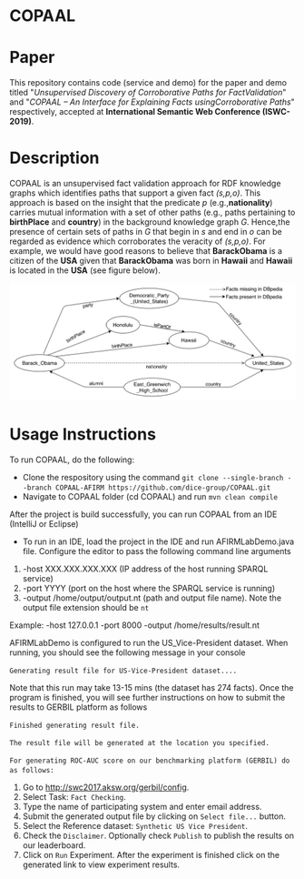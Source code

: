 # COPAAL
# Paper
This repository contains code (service and demo) for the paper and demo titled "*Unsupervised Discovery of Corroborative Paths for FactValidation*" and "*COPAAL – An Interface for Explaining Facts usingCorroborative Paths*" respectively, accepted at **International Semantic Web Conference (ISWC-2019)**.

# Description
COPAAL is an unsupervised fact validation approach for RDF knowledge graphs which identifies paths that support a given fact *(s,p,o)*. This approach is based on the insight that the predicate *p* (e.g.,**nationality**) carries mutual information with a set of other paths (e.g., paths pertaining to **birthPlace** and **country**) in the background knowledge graph *G*. Hence,the presence of certain sets of paths in *G* that begin in *s* and end in *o* can be regarded as evidence which corroborates the veracity of *(s,p,o)*. For example, we would have good reasons to believe that **BarackObama** is a citizen of the **USA** given that **BarackObama** was born in **Hawaii** and **Hawaii** is located in the **USA** (see figure below).

![A subgraph of DBpedia version 10-2016.](https://github.com/dice-group/COPAAL/blob/master/service/src/main/resources/Running_Example_DBpedia.png)

# Usage Instructions
To run COPAAL, do the following:
- Clone the respository using the command `git clone --single-branch --branch COPAAL-AFIRM https://github.com/dice-group/COPAAL.git`
- Navigate to COPAAL folder (cd COPAAL) and run `mvn clean compile`

After the project is build successfully, you can run COPAAL from an IDE (IntelliJ or Eclipse)
- To run in an IDE, load the project in the IDE and run AFIRMLabDemo.java file. Configure the editor to pass the following command line arguments
1. -host XXX.XXX.XXX.XXX (IP address of the host running SPARQL service)
2. -port YYYY (port on the host where the SPARQL service is running)
3. -output /home/output/output.nt (path and output file name). Note the output file extension should be `nt`

Example: -host 127.0.0.1 -port 8000 -output /home/results/result.nt

AFIRMLabDemo is configured to run the US_Vice-President dataset. When running, you should see the following message in your console

``Generating result file for US-Vice-President dataset....``

Note that this run may take 13-15 mins (the dataset has 274 facts). Once the program is finished, you will see further instructions on how to submit the results to GERBIL platform as follows

``Finished generating result file.``

``The result file will be generated at the location you specified.``

``For generating ROC-AUC score on our benchmarking platform (GERBIL) do as follows:``
1. Go to http://swc2017.aksw.org/gerbil/config.
2. Select Task: ``Fact Checking``.
3. Type the name of participating system and enter email address.
4. Submit the generated output file by clicking on ``Select file...`` button.
5. Select the Reference dataset: ``Synthetic US Vice President``.
6. Check the ``Disclaimer``. Optionally check ``Publish`` to publish the results on our leaderboard.
7. Click on ``Run`` Experiment. After the experiment is finished click on the generated link to view experiment results.
